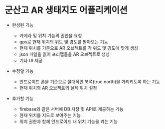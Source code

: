 # 군산고 AR 생태지도 어플리케이션

- 완성된 기능
    - 카메라 및 위치 기능의 권한을 요청
    - gps로 현재 위치의 위도 및 경도를 받아오는 기능
    - 현재 위치를 기준으로 AR 오브젝트를 각 위도 및 경도에 맞게 생성
    - json 파일을 읽어 프리팹들을 AR 오브젝트로 생성
    - 기타 UI 제공

- 수정할 기능
    - 안드로이드 폰을 기준으로 절대적인 북쪽(true north)을 가리키도록 하는 기능
    - 현재 위치와 AR 오브젝트의 실제 위치 설정

- 추가할 기능
    - firebase와 같은 서버에 DB 저장 및 API로 제공하는 기능
    - 현재 위치를 지도로 보여주는 기능
    - 위치 권한과 함께 안드로이드 내 위치 기능을 켜는 기능